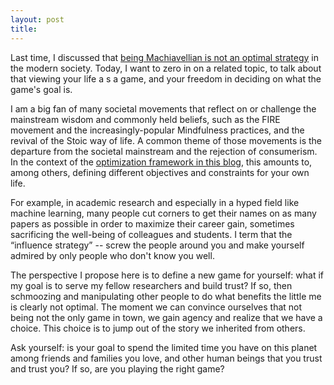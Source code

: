 ```yaml
---
layout: post
title: 
---
```


Last time, I discussed that [being Machiavellian is not an optimal strategy](https://jj-zhu.github.io/machiavelli/) in the modern society. Today, I want to zero in on a related topic, to talk about that viewing your life a s a game, and your freedom in deciding on what the game's goal is.

I am a big fan of many societal movements that reflect on or challenge the mainstream wisdom and commonly held beliefs, such as the FIRE movement and the increasingly-popular Mindfulness practices, and the revival of the Stoic way of life.
A common theme of those movements is the departure from the societal mainstream and the rejection of consumerism.
In the context of the [optimization framework in this blog](https://jj-zhu.github.io/argmin/), this amounts to, among others, defining different objectives and constraints for your own life.

For example,
in academic research and especially in a hyped field like machine learning,
many people cut corners to get their names on as many papers as possible in order to maximize their career gain, sometimes sacrificing the well-being of colleagues and students.
I term that the “influence strategy” -- screw the people around you and make yourself admired by only people who don't know you well.

The perspective I propose here is to define a new game for yourself:
what if my goal is to serve my fellow researchers and build trust?
If so, then schmoozing and manipulating other people to do what benefits the little me is clearly not optimal.
The moment we can convince ourselves that not being not the only game in town, we gain agency and realize that we have a choice.
This choice is to jump out of the story we inherited from others.

Ask yourself: is your goal to spend the limited time you have on this planet among friends and families you love, and other human beings that you trust and trust you? If so, are you playing the right game?